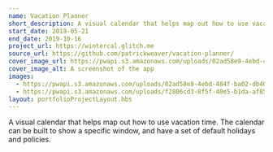 ```yaml
---
name: Vacation Planner
short_description: A visual calendar that helps map out how to use vacation time.
start_date: 2019-05-21
end_date: 2019-10-16
project_url: https://wintercal.glitch.me
source_url: https://github.com/patrickweaver/vacation-planner/
cover_image_url: https://pwapi.s3.amazonaws.com/uploads/02ad58e9-4ebd-484f-ba02-db400e09edd0
cover_image_alt: A screenshot of the app
images:
  - https://pwapi.s3.amazonaws.com/uploads/02ad58e9-4ebd-484f-ba02-db400e09edd0
  - https://pwapi.s3.amazonaws.com/uploads/f2806cd3-8f5f-40e5-b1da-af85ea2cb6d8
layout: portfolioProjectLayout.hbs
---
```


A visual calendar that helps map out how to use vacation time. The calendar can be built to show a specific window, and have a set of default holidays and policies.